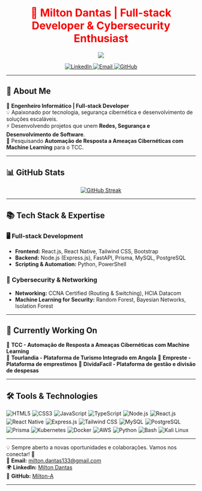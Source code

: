 <h1 align="center" style="color: #F70000;">🚀 Milton Dantas | Full-stack Developer & Cybersecurity Enthusiast</h1>

<p align="center">
  <a href="https://git.io/typing-svg">
    <img src="https://readme-typing-svg.demolab.com?font=Fira+Code&weight=600&size=32&pause=1000&color=F70000&center=true&width=720&height=80&lines=Cybersecurity+%7C+Network+%7C;Software+Engineer;Pentester+%7C+%7C+Cloud;Automating">
  </a>
</p>

<p align="center">
  <a href="https://www.linkedin.com/in/milton-dantas-76a411239/">
    <img src="https://img.shields.io/badge/LinkedIn-0077B5?style=for-the-badge&logo=linkedin&logoColor=white" alt="LinkedIn">
  </a>
  <a href="mailto:milton.dantas.dev@gmail.com">
    <img src="https://img.shields.io/badge/Email-D14836?style=for-the-badge&logo=gmail&logoColor=white" alt="Email">
  </a>
  <a href="https://github.com/Milton-A">
    <img src="https://img.shields.io/badge/GitHub-181717?style=for-the-badge&logo=github&logoColor=white" alt="GitHub">
  </a>
</p>

---

## 🚀 About Me

🎯 **Engenheiro Informático | Full-stack Developer**  
💡 Apaixonado por tecnologia, segurança cibernética e desenvolvimento de soluções escaláveis.    
⚡ Desenvolvendo projetos que unem **Redes, Segurança e Desenvolvimento de Software**.  
📖 Pesquisando **Automação de Resposta a Ameaças Cibernéticas com Machine Learning** para o TCC.  

---

## 📊 GitHub Stats

<p align="center">
  <a href="https://git.io/streak-stats">
    <img src="https://streak-stats.demolab.com?user=Milton-A&theme=dark&border_radius=6" alt="GitHub Streak">
  </a>
  <br/>
</p>

---

## 📚 Tech Stack & Expertise

### 🖥️ **Full-stack Development**
- **Frontend:** React.js, React Native, Tailwind CSS, Bootstrap
- **Backend:** Node.js (Express.js), FastAPI, Prisma, MySQL, PostgreSQL
- **Scripting & Automation:** Python, PowerShell

### 🔐 **Cybersecurity & Networking**
- **Networking:** CCNA Certified (Routing & Switching), HCIA Datacom
- **Machine Learning for Security:** Random Forest, Bayesian Networks, Isolation Forest

---

## 🎯 Currently Working On

🔹 **TCC - Automação de Resposta a Ameaças Cibernéticas com Machine Learning**  
🔹 **Tourlandia - Plataforma de Turismo Integrado em Angola**
🔹 **Empreste - Plataforma de emprestimos**
🔹 **DividaFacil - Plataforma de gestão e divisão de despesas**

---

## 🛠️ Tools & Technologies

<div align="center" style="display: flex; flex-wrap: wrap; gap: 5px;">
  <img src="https://img.shields.io/badge/HTML5-E34F26?style=for-the-badge&logo=html5&logoColor=white" alt="HTML5">
  <img src="https://img.shields.io/badge/CSS-239120?&style=for-the-badge&logo=css3&logoColor=white" alt="CSS3">
  <img src="https://img.shields.io/badge/JavaScript-F7DF1E?style=for-the-badge&logo=javascript&logoColor=black" alt="JavaScript">
  <img src="https://img.shields.io/badge/TypeScript-007ACC?style=for-the-badge&logo=typescript&logoColor=white" alt="TypeScript">
  <img src="https://img.shields.io/badge/Node.js-43853D?style=for-the-badge&logo=node.js&logoColor=white" alt="Node.js">
  <img src="https://img.shields.io/badge/React-20232A?style=for-the-badge&logo=react&logoColor=61DAFB" alt="React.js">
  <img src="https://img.shields.io/badge/React_Native-20232A?style=for-the-badge&logo=react&logoColor=61DAFB" alt="React Native">
  <img src="https://img.shields.io/badge/Express.js-404D59?style=for-the-badge" alt="Express.js">
  <img src="https://img.shields.io/badge/Tailwind_CSS-38B2AC?style=for-the-badge&logo=tailwind-css&logoColor=white" alt="Tailwind CSS">
  <img src="https://img.shields.io/badge/MySQL-00000F?style=for-the-badge&logo=mysql&logoColor=white" alt="MySQL">
  <img src="https://img.shields.io/badge/PostgreSQL-336791?style=for-the-badge&logo=postgresql&logoColor=white" alt="PostgreSQL">
  <img src="https://img.shields.io/badge/Prisma-3982CE?style=for-the-badge&logo=Prisma&logoColor=white" alt="Prisma">
  <img src="https://img.shields.io/badge/Kubernetes-326CE5?style=for-the-badge&logo=kubernetes&logoColor=white" alt="Kubernetes">
  <img src="https://img.shields.io/badge/Docker-2496ED?style=for-the-badge&logo=docker&logoColor=white" alt="Docker">
  <img src="https://img.shields.io/badge/AWS-232F3E?style=for-the-badge&logo=amazon-aws&logoColor=white" alt="AWS">
  <img src="https://img.shields.io/badge/Python-3776AB?style=for-the-badge&logo=python&logoColor=white" alt="Python">
  <img src="https://img.shields.io/badge/Bash-121011?style=for-the-badge&logo=gnu-bash&logoColor=white" alt="Bash">
  <img src="https://img.shields.io/badge/Kali_Linux-557C94?style=for-the-badge&logo=kalilinux&logoColor=white" alt="Kali Linux">
</div>

---

💡 Sempre aberto a novas oportunidades e colaborações. Vamos nos conectar! 🚀  
📩 **Email:** [milton.dantas133@gmail.com](mailto:milton.dantas133@gmail.com)  
🌍 **LinkedIn:** [Milton Dantas](https://www.linkedin.com/in/milton-dantas)  
🐙 **GitHub:** [Milton-A](https://github.com/Milton-A)  

---


